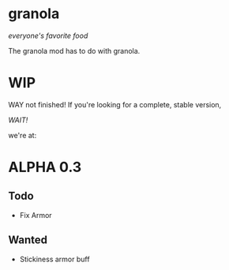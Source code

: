 # granola
_everyone's favorite food_

The granola mod has to do with granola.

# WIP

WAY not finished! If you're looking for a complete, stable version,

*WAIT!*

we're at:

# ALPHA 0.3

## Todo

- Fix Armor

## Wanted

- Stickiness armor buff